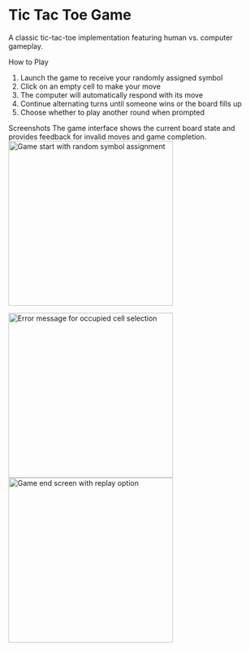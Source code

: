 # Tic Tac Toe Game

A classic tic-tac-toe implementation featuring human vs. computer gameplay.

How to Play
1. Launch the game to receive your randomly assigned symbol
2. Click on an empty cell to make your move
3. The computer will automatically respond with its move
4. Continue alternating turns until someone wins or the board fills up
5. Choose whether to play another round when prompted

Screenshots
The game interface shows the current board state and provides feedback for invalid moves and game completion.
<img width="324" alt="Game start with random symbol assignment" src="https://user-images.githubusercontent.com/63556283/208286917-a1d325ac-5375-4e5c-82da-d8c6dd835a49.png">

<img width="324" alt="Error message for occupied cell selection" src="https://user-images.githubusercontent.com/63556283/208286993-646631df-0864-4f07-bb38-81628e108801.png">

<img width="324" alt="Game end screen with replay option" src="https://user-images.githubusercontent.com/63556283/208287035-5c662de8-2c44-44ae-be02-6f51e50023f3.png">
